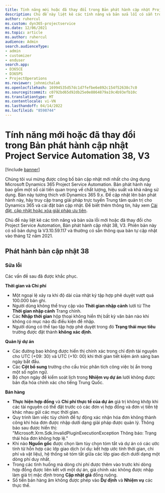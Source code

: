 ```yaml
---
title: Tính năng mới hoặc đã thay đổi trong Bản phát hành cập nhật Project Service Automation 38, V3
description: Chủ đề này liệt kê các tính năng và bản sửa lỗi có sẵn trong Microsoft Dynamics 365 Project Service Automation Bản phát hành cập nhật 38, V3.
author: ruhercul
ms.custom: dyn365-projectservice
ms.date: 12/06/2021
ms.topic: article
ms.author: ruhercul
audience: Admin
search.audienceType:
- admin
- customizer
- enduser
search.app:
- D365CE
- D365PS
- ProjectOperations
ms.reviewer: johnmichalak
ms.openlocfilehash: 16994535d57dc1d7fefbe6e892c154f52638c7c0
ms.sourcegitcommit: c0792bd65d92db25e0e8864879a19c4b93efb10c
ms.translationtype: MT
ms.contentlocale: vi-VN
ms.lasthandoff: 04/14/2022
ms.locfileid: "8598744"
---
```

# <a name="whats-new-or-changed-in-project-service-automation-update-release-38-v3"></a>Tính năng mới hoặc đã thay đổi trong Bản phát hành cập nhật Project Service Automation 38, V3

[!include [banner](../includes/psa-now-project-operations.md)]

Chúng tôi vui mừng được công bố bản cập nhật mới nhất cho ứng dụng Microsoft Dynamics 365 Project Service Automation. Bản phát hành này bao gồm một số cải tiến quan trọng về chất lượng, hiệu suất và khả năng sử dụng. Bản này tương thích với Dynamics 365 9.x. Để cập nhật lên bản phát hành này, hãy truy cập trang giải pháp trực tuyến Trung tâm quản trị cho Dynamics 365 và cài đặt bản cập nhật. Để biết thêm thông tin, hãy xem [Cài đặt, cập nhật hoặc xóa giải pháp ưu tiên](/power-platform/admin/install-remove-preferred-solution).

Chủ đề này liệt kê các tính năng và bản sửa lỗi mới hoặc đã thay đổi cho Project Service Automation, Bản phát hành cập nhật 38, V3. Phiên bản này có số bản dựng là V3.10.59.117 và thường có sẵn thông qua bản tự cập nhật vào tháng 12 năm 2021.

## <a name="update-release-38"></a>Phát hành bản cập nhật 38

### <a name="bug-fixes"></a>Sửa lỗi

Các vấn đề sau đã được khắc phục.

**Thời gian và Chi phí**

- Một ngoại lệ xảy ra khi độ dài của nhật ký tập hợp phê duyệt vượt quá 100.000 bản ghi.
- Người dùng không thể truy cập vào **Thời gian nhập cảnh** lưới từ The **Thời gian nhập cảnh** Trang chính.
- Các **Nhập thời gian** hộp thoại không hiển thị bất kỳ văn bản nào khi không có mục nào đủ điều kiện để nhập.
- Người dùng có thể tạo tập hợp phê duyệt trong đó **Trạng thái mục tiêu** trường được đặt thành **không xác định**.

**Quản lý dự án**

- Các đường bao không được hiển thị chính xác trong chỉ định tài nguyên cho UTC (+09: 30) và UTC (+10: 00) khi thời gian tiết kiệm ánh sáng ban ngày bắt đầu.
- Các **Cột bổ sung** trường cho cấu trúc phân tích công việc bị ẩn trong một số ngôn ngữ.
- Bộ chọn ngày để kiểm soát lịch trong **Nhiệm vụ dự án** lưới không được bản địa hóa chính xác cho tiếng Trung Quốc.

**Bán hàng**

- **Thực hiện hợp đồng** và **Chi phí thực tế của dự án** giá trị không khớp khi các tài nguyên có thể đặt trước có các đơn vị hợp đồng và đơn vị tiền tệ khác nhau gửi các mục thời gian.
- Quy trình làm việc tùy chỉnh để tự động xác nhận hóa đơn không thành công khi hóa đơn được nhập dưới dạng giải pháp được quản lý. Thông báo sau được hiển thị: "Microsoft.Xrm.Sdk.InvalidPluginExecutionException Thông báo: Trạng thái hóa đơn không hợp lệ."
- Khi nào **Nguồn gốc** được chọn làm tùy chọn tóm tắt và dự án có các ước tính từ hỗn hợp các lớp giao dịch (ví dụ: kết hợp ước tính thời gian, chi phí và vật liệu), hệ thống sẽ tóm tắt giữa các lớp giao dịch dưới dạng một dòng phí duy nhất.
- Trong các tình huống mà dòng chi phí được thêm vào trước khi dòng hợp đồng được liên kết với một dự án, giá chính xác không được nhập làm giá trị mặc định trong **Cập nhật giá** đồng ruộng.
- Số tiền bán hàng âm không được phép vào **Dự định** và **Nhiệm vụ** các thực thể.

